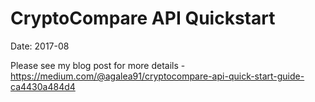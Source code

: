# CryptoCompare API Quickstart
Date: 2017-08

Please see my blog post for more details - https://medium.com/@agalea91/cryptocompare-api-quick-start-guide-ca4430a484d4
